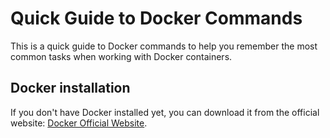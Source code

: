 # Quick Guide to Docker Commands

This is a quick guide to Docker commands to help you remember the most common tasks when working with Docker containers.

## Docker installation

If you don't have Docker installed yet, you can download it from the official website: [Docker Official Website](https://www.docker.com/get-started).
